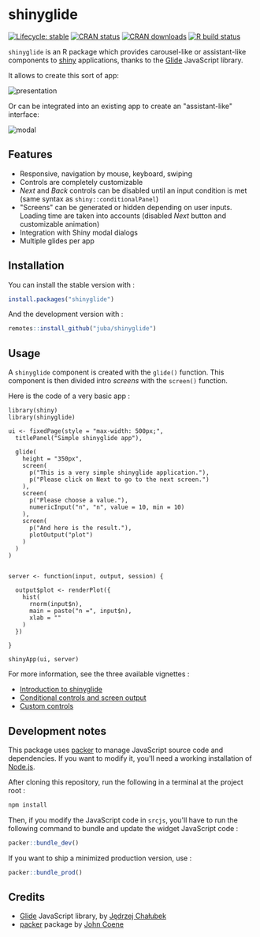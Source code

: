 # shinyglide

<!-- badges: start -->

[![Lifecycle: stable](https://img.shields.io/badge/lifecycle-stable-brightgreen.svg)](https://lifecycle.r-lib.org/articles/stages.html)
[![CRAN status](https://www.r-pkg.org/badges/version-ago/shinyglide)](https://cran.r-project.org/package=shinyglide)
[![CRAN downloads](https://cranlogs.r-pkg.org/badges/shinyglide)](https://cran.r-project.org/package=shinyglide)
[![R build status](https://github.com/juba/shinyglide/workflows/R-CMD-check/badge.svg)](https://github.com/juba/shinyglide/actions)

<!-- badges: end -->

`shinyglide` is an R package which provides carousel-like or assistant-like components to [shiny](https://shiny.rstudio.com) applications, thanks to the [Glide](https://glidejs.com) JavaScript library.

It allows to create this sort of app:

![presentation](man/figures/shinyglide_presentation.gif)

Or can be integrated into an existing app to create an "assistant-like" interface:

![modal](man/figures/shinyglide_modal.gif)

## Features

-   Responsive, navigation by mouse, keyboard, swiping
-   Controls are completely customizable
-   _Next_ and _Back_ controls can be disabled until an input condition is met (same syntax as `shiny::conditionalPanel`)
-   "Screens" can be generated or hidden depending on user inputs. Loading time are taken into accounts (disabled _Next_ button and customizable animation)
-   Integration with Shiny modal dialogs
-   Multiple glides per app

## Installation

You can install the stable version with :

```r
install.packages("shinyglide")
```

And the development version with :

```r
remotes::install_github("juba/shinyglide")
```

## Usage

A `shinyglide` component is created with the `glide()` function. This component is then divided intro _screens_ with the `screen()` function.

Here is the code of a very basic app :

```{r}
library(shiny)
library(shinyglide)

ui <- fixedPage(style = "max-width: 500px;",
  titlePanel("Simple shinyglide app"),

  glide(
    height = "350px",
    screen(
      p("This is a very simple shinyglide application."),
      p("Please click on Next to go to the next screen.")
    ),
    screen(
      p("Please choose a value."),
      numericInput("n", "n", value = 10, min = 10)
    ),
    screen(
      p("And here is the result."),
      plotOutput("plot")
    )
  )
)


server <- function(input, output, session) {

  output$plot <- renderPlot({
    hist(
      rnorm(input$n),
      main = paste("n =", input$n),
      xlab = ""
    )
  })

}

shinyApp(ui, server)

```

For more information, see the three available vignettes :

-   [Introduction to shinyglide](https://juba.github.io/shinyglide/articles/a_introduction.html)
-   [Conditional controls and screen output](https://juba.github.io/shinyglide/articles/b_conditionals.html)
-   [Custom controls](https://juba.github.io/shinyglide/articles/c_custom_controls.html)

## Development notes

This package uses [packer](https://github.com/JohnCoene/packer) to manage JavaScript source code and dependencies. If you want to modify it, you'll need a working installation of [Node.js](https://nodejs.org/en/).

After cloning this repository, run the following in a terminal at the project root :

```sh
npm install
```

Then, if you modify the JavaScript code in `srcjs`, you'll have to run the following command to bundle and update the widget JavaScript code :

```r
packer::bundle_dev()
```

If you want to ship a minimized production version, use :

```r
packer::bundle_prod()
```

## Credits

-   [Glide](https://glidejs.com/) JavaScript library, by [Jędrzej Chałubek](https://github.com/jedrzejchalubek)
-   [packer](https://github.com/JohnCoene/packer) package by [John Coene](https://twitter.com/jdatap)
